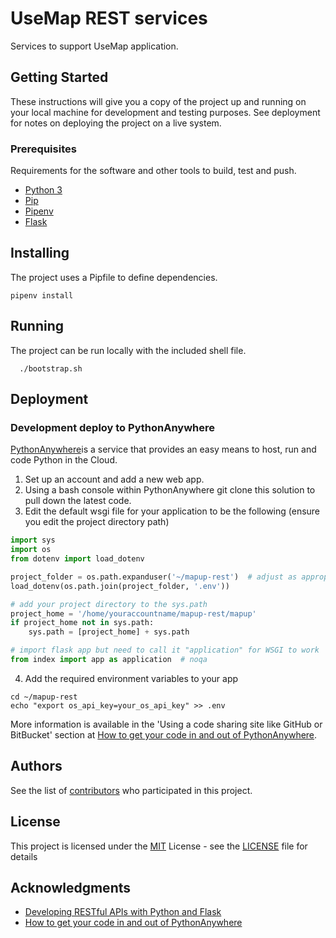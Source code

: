 # UseMap REST services

Services to support UseMap application.

## Getting Started

These instructions will give you a copy of the project up and running on
your local machine for development and testing purposes. See deployment
for notes on deploying the project on a live system.

### Prerequisites

Requirements for the software and other tools to build, test and push.

- [Python 3](https://www.python.org/downloads/)
- [Pip](https://pypi.org/project/pip/)
- [Pipenv](https://pipenv.pypa.io/en/latest/)
- [Flask](https://flask.palletsprojects.com/en/2.1.x/)

## Installing

The project uses a Pipfile to define dependencies.

```console
pipenv install
```

## Running

The project can be run locally with the included shell file.

```console
  ./bootstrap.sh 
```

## Deployment

### Development deploy to PythonAnywhere

[PythonAnywhere](https://www.pythonanywhere.com/)is a service that provides an easy means to host, run and code Python in the Cloud.

1. Set up an account and add a new web app.
2. Using a bash console within PythonAnywhere git clone this solution to pull down the latest code.
3. Edit the default wsgi file for your application to be the following (ensure you edit the project directory path)

```python
import sys
import os
from dotenv import load_dotenv

project_folder = os.path.expanduser('~/mapup-rest')  # adjust as appropriate
load_dotenv(os.path.join(project_folder, '.env'))

# add your project directory to the sys.path
project_home = '/home/youraccountname/mapup-rest/mapup' 
if project_home not in sys.path:
    sys.path = [project_home] + sys.path

# import flask app but need to call it "application" for WSGI to work
from index import app as application  # noqa
```

4. Add the required environment variables to your app

```console
cd ~/mapup-rest
echo "export os_api_key=your_os_api_key" >> .env
```

More information is available in the 'Using a code sharing site like GitHub or BitBucket' section at [How to get your code in and out of PythonAnywhere](https://help.pythonanywhere.com/pages/UploadingAndDownloadingFiles/).


## Authors

See the list of
[contributors](https://github.com/Geovation/mapup-rest/contributors)
who participated in this project.

## License

This project is licensed under the [MIT](LICENSE)
License - see the [LICENSE](LICENSE) file for
details

## Acknowledgments

  - [Developing RESTful APIs with Python and Flask](https://auth0.com/blog/developing-restful-apis-with-python-and-flask/)
  - [How to get your code in and out of PythonAnywhere](https://help.pythonanywhere.com/pages/UploadingAndDownloadingFiles/)
